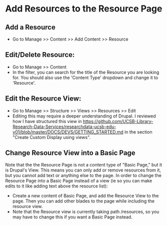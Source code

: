 # Add Resources to the Resource Page

## Add a Resource
- Go to Manage >> Content >> Add Content >> Resource
 

## Edit/Delete Resource:
- Go to Manage >> Content
- In the filter, you can search for the title of the Resource you are looking for.  You should also use the 'Content Type' dropdown and change it to 'Resource'.  

## Edit the Resource View:
- Go to Manage >> Structure >> Views >> Resources >> Edit
- Editing this may require a deeper understanding of Drupal.  I reviewed how I have structured this view in https://github.com/UCSB-Library-Research-Data-Services/researchdata-ucsb-edu-v01/blob/master/DOCS/DEVS/GETTING_STARTED.md in the section "Create Custom Display using views".  

## Change Resource View into a Basic Page
Note that the the Resource Page is not a content type of "Basic Page," but it is Drupal's View.  This means you can only add or remove resources from it, but you cannot add text or anything else to the page.  In order to change the Resource Page into a Basic Page instead of a view (ie so you can make edits to it like adding text above the resource list):
- Create a new content of Basic Page, and add the Resource View to the page.  Then you can add other blades to the page while including the resource view.  
- Note that the Resource view is currently taking path /resources, so you may have to change this if you want a Basic Page instead.
